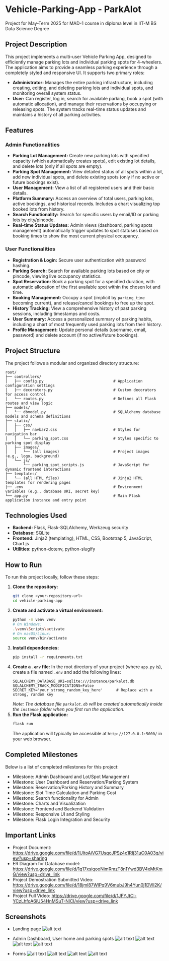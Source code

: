 # Vehicle-Parking-App - ParkAlot
Project for May-Term 2025 for MAD-1 course in diploma level in IIT-M BS Data Science Degree


## Project Description

This project implements a multi-user Vehicle Parking App, designed to efficiently manage parking lots and individual parking spots for 4-wheelers. The application aims to provide a seamless parking experience through a completely styled and responsive UI. It supports two primary roles:

* **Administrator:** Manages the entire parking infrastructure, including creating, editing, and deleting parking lots and individual spots, and monitoring overall system status.
* **User:** Can register, log in, search for available parking, book a spot (with automatic allocation), and manage their reservations by occupying or releasing spots. The system tracks real-time status updates and maintains a history of all parking activities.

## Features

### Admin Functionalities

* **Parking Lot Management:** Create new parking lots with specified capacity (which automatically creates spots), edit existing lot details, and delete lots (only if all spots are empty).
* **Parking Spot Management:** View detailed status of all spots within a lot, add new individual spots, and delete existing spots (only if no active or future bookings exist).
* **User Management:** View a list of all registered users and their basic details.
* **Platform Summary:** Access an overview of total users, parking lots, active bookings, and historical records. Includes a chart visualizing top booked lots from history.
* **Search Functionality:** Search for specific users by email/ID or parking lots by city/pincode.
* **Real-time Status Updates:** Admin views (dashboard, parking spots management) automatically trigger updates to spot statuses based on booking times to show the most current physical occupancy.

### User Functionalities

* **Registration & Login:** Secure user authentication with password hashing.
* **Parking Search:** Search for available parking lots based on city or pincode, viewing live occupancy statistics.
* **Spot Reservation:** Book a parking spot for a specified duration, with automatic allocation of the first available spot within the chosen lot and time.
* **Booking Management:** Occupy a spot (implicit by `parking_time` becoming current), and release/cancel bookings to free up the spot.
* **History Tracking:** View a comprehensive history of past parking sessions, including timestamps and costs.
* **User Summary:** Access a personalized summary of parking habits, including a chart of most frequently used parking lots from their history.
* **Profile Management:** Update personal details (username, email, password) and delete account (if no active/future bookings).

## Project Structure

The project follows a modular and organized directory structure:

```
root/
├── controllers/
│   ├── config.py                               # Application configuration settings
│   ├── decorators.py                           # Custom decorators for access control
│   └── routes.py                               # Defines all Flask routes and view logic
├── models/
│   └── dbmodel.py                              # SQLAlchemy database models and schema definitions
├── static/
│   ├── css/
│   │   ├── navbar2.css                         # Styles for navigation bar
│   │   └── parking_spot.css                    # Styles specific to parking spot display
│   ├── images/
│   │   └── (all images)                        # Project images (e.g., logo, background)
│   └── js/
│       └── parking_spot_scripts.js             # JavaScript for dynamic frontend interactions
├── templates/
│   └── (all HTML files)                        # Jinja2 HTML templates for rendering pages
├── .env                                        # Environment variables (e.g., database URI, secret key)
└── app.py                                      # Main Flask application instance and entry point
```

## Technologies Used

* **Backend:** Flask, Flask-SQLAlchemy, Werkzeug.security
* **Database:** SQLite
* **Frontend:** Jinja2 (templating), HTML, CSS, Bootstrap 5, JavaScript, Chart.js
* **Utilities:** python-dotenv, python-slugify

## How to Run

To run this project locally, follow these steps:

1.  **Clone the repository:**
    ```bash
    git clone <your-repository-url>
    cd vehicle-parking-app
    ```
2.  **Create and activate a virtual environment:**
    ```bash
    python -m venv venv
    # On Windows:
    .\venv\Scripts\activate
    # On macOS/Linux:
    source venv/bin/activate
    ```
3.  **Install dependencies:**
    ```bash
    pip install -r requirements.txt
    ```
4.  **Create a `.env` file:** In the root directory of your project (where `app.py` is), create a file named `.env` and add the following lines:
    ```env
    SQLALCHEMY_DATABASE_URI=sqlite:///instance/parkalot.db
    SQLALCHEMY_TRACK_MODIFICATIONS=False
    SECRET_KEY='your_strong_random_key_here'      # Replace with a strong, random key
    ```
    *Note: The database file `parkalot.db` will be created automatically inside the `instance` folder when you first run the application.*
5.  **Run the Flask application:**
    ```bash
    flask run
    ```
    The application will typically be accessible at `http://127.0.0.1:5000/` in your web browser.

## Completed Milestones

Below is a list of completed milestones for this project:

* Milestone: Admin Dashboard and Lot/Spot Management
* Milestone: User Dashboard and Reservation/Parking System
* Milestone: Reservation/Parking History and Summary
* Milestone: Slot Time Calculation and Parking Cost
* Milestone: Search functionality for Admin
* Milestone: Charts and Visualization
* Milestone: Frontend and Backend Validation
* Milestone: Responsive UI and Styling
* Milestone: Flask Login Integration and Security

## Important Links

* Project Document: https://drive.google.com/file/d/1UltoAiVG7UsqcJPSz4c1RIj31uC0A03q/view?usp=sharing
* ER Diagram for Database model: https://drive.google.com/file/d/1q17xsiqooNimRmzT8n1Ywd3BV4xMtKmG/view?usp=drive_link
* Project Demostration Submitted Video: https://drive.google.com/file/d/18jml87WlPq9V6mubJ9h4Yun0j1DVll2K/view?usp=drive_link
* Project Full Video: https://drive.google.com/file/d/1JFYJtCl-YCzLhfoA6iU54HnMSuT-NlCI/view?usp=drive_link

## Screenshots

* Landing page
![alt text](https://github.com/user-attachments/assets/f2f3e914-b730-4f10-aec9-2c819a1a8839)

* Admin Dashboard, User home and parking spots
![alt text](https://github.com/user-attachments/assets/f03acb84-72f7-471f-99c7-47eaf61d3c66)
![alt text](https://github.com/user-attachments/assets/10999812-15c9-4fbf-b13f-6695f1794733)
![alt text](https://github.com/user-attachments/assets/32431486-2cbf-4cff-856e-f71d0a5ab6fa)
![alt text](https://github.com/user-attachments/assets/48c19557-c119-4523-a00a-9a13bf76a969)

* Forms
![alt text](https://github.com/user-attachments/assets/7ca71c69-a330-4d16-a834-28a3b3f4a794)
![alt text](https://github.com/user-attachments/assets/ea45bccf-3ff9-4914-8d82-438d8b674f40)
![alt text](https://github.com/user-attachments/assets/e23d7fa5-0f96-4573-83ee-9e261a5d3043)
![alt text](https://github.com/user-attachments/assets/2d0977a8-7c80-40db-8e99-bf84522b0e5c)
